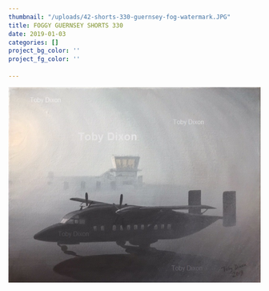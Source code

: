 ```yaml
---
thumbnail: "/uploads/42-shorts-330-guernsey-fog-watermark.JPG"
title: FOGGY GUERNSEY SHORTS 330
date: 2019-01-03
categories: []
project_bg_color: ''
project_fg_color: ''

---
```

![](/uploads/42-shorts-330-guernsey-fog-watermark.JPG)